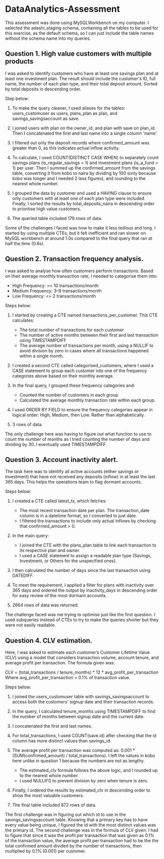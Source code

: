 # DataAnalytics-Assessment

This assessment was done using MySQLWorkbench on my computer. I selected the adashi_staging schema, containing all the tables to be used for this exercise, as the default schema, so I can just include the table names without the schema name into my queries.


## Question 1.  High value customers with multiple products

I was asked to identify customers who have at least one savings plan and at least one investment plan. The result should include the customer's ID, full name, the number of each plan type, and their total deposit amount. Sorted by total deposits in descending order.

Step below:
1. To make the query cleaner, I used aliases for the tables: users_customuser as users, plans_plan as plan, and savings_savingsaccount as save.

2. I joined users with plan on the owner_id, and plan with save on plan_id. Then I concatenated the first and last name into a single column 'name'.

3. I filtered out only the deposit records where confirmed_amount was greater than 0, as this indicates actual inflow activity.

4. To calculate, I used COUNT(DISTINCT CASE WHEN) to separately count savings plans (is_regular_savings = 1) and investment plans (is_a_fund = 1) per user. Then I summed up the confirmed_amount from the savings table, converting it from kobo to naira by dividing by 100 (only because kobo was longer and I needed 2 less figures), and rounding to the nearest whole number.

5. I grouped the data by customer and used a HAVING clause to ensure only customers with at least one of each plan type were included. Finally, I sorted the results by total_deposits_naira in descending order to prioritise high value customers.

6. The queried table included 179 rows of data. 

Some of the challenges I faced was how to make it less tedious and long. I started by using multiple CTEs, but it felt inefficient and ran slower on MySQL workbench at around 1.0s compared to the final query that ran at half the time (0.6s).



## Question 2. Transaction frequency analysis.

I was asked to analyse how often customers perform transactions. Based on their average monthly transaction rate, I needed to categorise them into:
* High Frequency: >= 10 transactions/month
* Medium Frequency: 3–9 transactions/month
* Low Frequency: <= 2 transactions/month

Steps below:
1. I started by creating a CTE named transactions_per_customer. This CTE calculates:
   * The total number of transactions for each customer
   * The number of active months between their first and last transaction using TIMESTAMPDIFF
   * The average number of transactions per month, using a NULLIF to avoid division by zero in cases where all transactions happened within a single month.

2. I created a second CTE called categorised_customers, where I used a CASE statement to group each customer into one of the frequency categories above based on their monthly average.

3. In the final query, I grouped these frequency categories and:
    * Counted the number of customers in each group
    * Calculated the average monthly transaction rate within each group.

4. I used ORDER BY FIELD to ensure the frequency categories appear in logical order: High, Medium, then Low. Rather than alphabetically.

5. 3 rows of data.

The only challenge here was having to figure out what function to use to count the number of months as I tried counting the number of days and dividing by 30. I eventually used TIMESTAMPDIFF.



## Question 3. Account inactivity alert.

The task here was to identify all active accounts (either savings or investment) that have not received any deposits (inflow) in at least the last 365 days. This helps the operations team to flag dormant accounts.

Steps below:
1. I created a CTE called latest_tx, which fetches:
    * The most recent transaction date per plan. The transaction_date column is in a datetime format, so I converted to just date.
    * I filtered the transactions to include only actual inflows by checking that confirmed_amount > 0.

2. In the main query:
    * I joined the CTE with the plans_plan table to link each transaction to its respective plan and owner.
    * I used a CASE statement to assign a readable plan type (Savings, Investment, or Others for the unspecified ones).

3. I then calculated the number of days since the last transaction using DATEDIFF.

4. To meet the requirement, I applied a filter for plans with inactivity over 365 days and ordered the output by inactivity_days in descending order for easy review of the most dormant accounts.

5. 2664 rows of data was returned.

The challenge faced was me trying to optimise just like the first question. I used subqueries instead of CTEs to try to make the queries shorter but they were not easily readable.



## Question 4. CLV estimation.

Here, I was asked to estimate each customer’s Customer Lifetime Value (CLV) using a model that considers transaction volume, account tenure, and average profit per transaction. The formula given was:

CLV = (total_transactions / tenure_months) * 12 * avg_profit_per_transaction
Where avg_profit_per_transaction = 0.1% of transaction value.

Steps below:
1. I joined the users_customuser table with savings_savingsaccount to access both the customers' signup date and their transaction records.

2. In the query, I calculated tenure_months using TIMESTAMPDIFF to find the number of months between signup date and the current date.

3. I concatenated the first and last names. 

4. For total_transactions, I used COUNT(save.id) after checking that the id column has more distinct values than savings_id.

5. The average profit per transaction was computed as:
0.001 * (SUM(confirmed_amount) / total_transactions). I left the values in kobo here unlike in question 1 because the numbers are not as lengthy.
     * The estimated_clv formula follows the above logic, and I rounded up to the nearest whole number.
     * I used NULLIF() to prevent division by zero when tenure is zero.

6. Finally, I ordered the results by estimated_clv in descending order to show the most valuable customers.

7. The final table included 872 rows of data.

The first challenge was in figuring out which id to use in the savings_savingsaccount table. Knowing that a primary key has to have every value being unique, I figured the id with the most distinct values was the primary id.
The second challenge was in the formula of CLV given. I had to figure that since it was the profit per transaction that was given as 0.1% of the transaction value, the average profit per transaction had to be the the total confirmed amount divided by the number of transactions, then multiplied by 0.1% (0.001) per customer.
